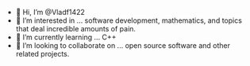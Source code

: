 - 👋 Hi, I’m @Vladf1422
- 👀 I’m interested in ... software development, mathematics, and topics that deal incredible amounts of pain.
- 🌱 I’m currently learning ... C++
- 💞️ I’m looking to collaborate on ... open source software and other related projects.

<!---
Vladf1422/Vladf1422 is a ✨ special ✨ repository because its `README.md` (this file) appears on your GitHub profile.
You can click the Preview link to take a look at your changes.
--->
